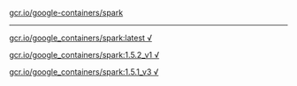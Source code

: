 [gcr.io/google-containers/spark](https://hub.docker.com/r/anjia0532/spark/tags/) 

----
[gcr.io/google_containers/spark:latest √](https://hub.docker.com/r/anjia0532/spark/tags/)

[gcr.io/google_containers/spark:1.5.2_v1 √](https://hub.docker.com/r/anjia0532/spark/tags/)

[gcr.io/google_containers/spark:1.5.1_v3 √](https://hub.docker.com/r/anjia0532/spark/tags/)

